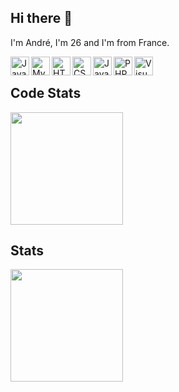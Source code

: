 ## Hi there 👋

I'm André, I'm 26 and I'm from France.

<img align="left" alt="Java" width="30px" src="https://cdn.andross.fr/ico/java.ico" /><img align="left" alt="MySQL" width="30px" src="https://cdn.andross.fr/ico/mysql.ico" /><img align="left" alt="HTML" width="30px" src="https://cdn.andross.fr/ico/html5.ico" /><img align="left" alt="CSS" width="30px" src="https://cdn.andross.fr/ico/css3.ico" /><img align="left" alt="JavaScript" width="30px" src="https://cdn.andross.fr/ico/js.ico" /><img align="left" alt="PHP" width="30px" src="https://cdn.andross.fr/ico/php.ico" /><img align="left" alt="Visual Studio" width="30px" src="https://cdn.andross.fr/ico/vs.ico" />
<br />

## Code Stats
<img height="180em" src="https://github-readme-stats.vercel.app/api/top-langs/?username=Andross96&layout=compact" />

## Stats
<img height="180em" src="https://github-readme-stats.vercel.app/api?username=Andross96" />
